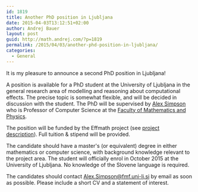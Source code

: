 ```yaml
---
id: 1819
title: Another PhD position in Ljubljana
date: 2015-04-03T13:12:51+02:00
author: Andrej Bauer
layout: post
guid: http://math.andrej.com/?p=1819
permalink: /2015/04/03/another-phd-position-in-ljubljana/
categories:
  - General
---
```

It is my pleasure to announce a second PhD position in Ljubljana!

A position is available for a PhD student at the University of Ljubljana in the general research area of modelling and reasoning about computational effects. The precise topic is somewhat flexible, and will be decided in discussion with the student. The PhD will be supervised by [Alex Simpson](https://www.fmf.uni-lj.si/si/imenik/32646/) who is Professor of Computer Science at the [Faculty of Mathematics and Physics](https://www.fmf.uni-lj.si/si/).

The position will be funded by the Effmath project (see [project description](http://math.andrej.com/wp-content/uploads/2014/11/description.pdf)). Full tuition & stipend will be provided.

The candidate should have a master's (or equivalent) degree in either mathematics or computer science, with background knowledge relevant to the project area. The student will officially enrol in October 2015 at the University of Ljubljana. No knowledge of the Slovene language is required.

The candidates should contact <a href="mailto:Alex.Simpson@fmf.uni-lj.si" target="_blank">Alex.Simpson@fmf.uni-lj.si</a> by email as soon as possible. Please include a short CV and a statement of interest.

